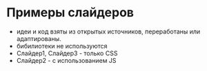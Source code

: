 # Примеры слайдеров

-  идеи и код взяты из открытых источников, переработаны или адаптированы.
-  бибилиотеки не используются
-  Слайдер1, Слайдер3 - только CSS
-  Слайдер2 - с использованием JS

